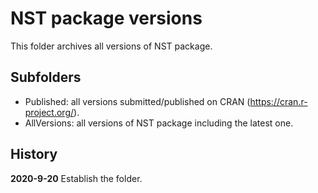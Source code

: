 # NST package versions
This folder archives all versions of NST package.
## Subfolders
- Published: all versions submitted/published on CRAN (https://cran.r-project.org/).
- AllVersions: all versions of NST package including the latest one.
## History
**2020-9-20** Establish the folder.

